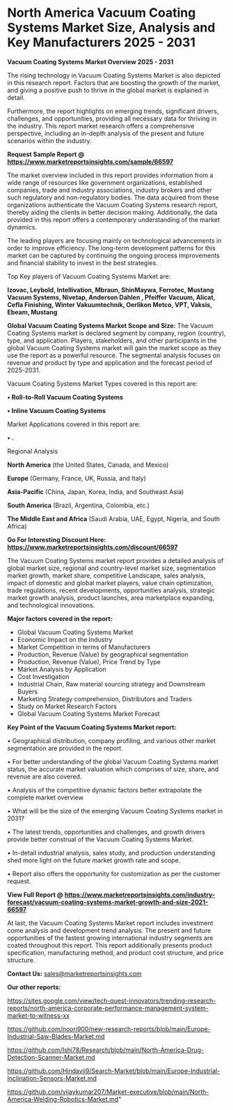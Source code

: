 # North America Vacuum Coating Systems Market Size, Analysis and Key Manufacturers 2025 - 2031

<Strong> Vacuum Coating Systems Market Overview 2025 - 2031</strong>

The rising technology in Vacuum Coating Systems Market is also depicted in this research report. Factors that are boosting the growth of the market, and giving a positive push to thrive in the global market is explained in detail.

Furthermore, the report highlights on emerging trends, significant drivers, challenges, and opportunities, providing all necessary data for thriving in the industry. This report market research offers a comprehensive perspective, including an in-depth analysis of the present and future scenarios within the industry.

<strong>Request Sample Report @ <a href=https://www.marketreportsinsights.com/sample/66597>https://www.marketreportsinsights.com/sample/66597</a></strong>

The market overview included in this report provides information from a wide range of resources like government organizations, established companies, trade and industry associations, industry brokers and other such regulatory and non-regulatory bodies. The data acquired from these organizations authenticate the Vacuum Coating Systems research report, thereby aiding the clients in better decision making. Additionally, the data provided in this report offers a contemporary understanding of the market dynamics.

The leading players are focusing mainly on technological advancements in order to improve efficiency. The long-term development patterns for this market can be captured by continuing the ongoing process improvements and financial stability to invest in the best strategies.

Top Key players of Vacuum Coating Systems Market are:

<strong>Izovac, Leybold, Intellivation, Mbraun, ShinMaywa, Ferrotec, Mustang Vacuum Systems, Nivetap, Anderson Dahlen , Pfeiffer Vacuum, Alicat, Cefla Finishing, Winter Vakuumtechnik, Oerlikon Metco, VPT, Vaksis, Ebeam, Mustang</strong>

<strong><b>Global Vacuum Coating Systems Market Scope and Size:</b></strong>
The Vacuum Coating Systems market is declared segment by company, region (country), type, and application. Players, stakeholders, and other participants in the global Vacuum Coating Systems market will gain the market scope as they use the report as a powerful resource. The segmental analysis focuses on revenue and product by type and application and the forecast period of 2025-2031.

Vacuum Coating Systems Market Types covered in this report are:

<strong>• Roll-to-Roll Vacuum Coating Systems

• Inline Vacuum Coating Systems</strong>

Market Applications covered in this report are:

<strong>• .</strong> 

Regional Analysis

<strong>North America</strong> (the United States, Canada, and Mexico)

<strong>Europe</strong> (Germany, France, UK, Russia, and Italy)

<strong>Asia-Pacific</strong> (China, Japan, Korea, India, and Southeast Asia)

<strong>South America</strong> (Brazil, Argentina, Colombia, etc.)

<strong>The Middle East and Africa</strong> (Saudi Arabia, UAE, Egypt, Nigeria, and South Africa)

<strong>Go For Interesting Discount Here: <a href=https://www.marketreportsinsights.com/discount/66597>https://www.marketreportsinsights.com/discount/66597</a></strong>

The Vacuum Coating Systems market report provides a detailed analysis of global market size, regional and country-level market size, segmentation market growth, market share, competitive Landscape, sales analysis, impact of domestic and global market players, value chain optimization, trade regulations, recent developments, opportunities analysis, strategic market growth analysis, product launches, area marketplace expanding, and technological innovations.

<strong><b>Major factors covered in the report:</b></strong>
<ul>
  <li>Global Vacuum Coating Systems Market </li>
  <li>Economic Impact on the Industry</li>
  <li>Market Competition in terms of Manufacturers</li>
  <li>Production, Revenue (Value) by geographical segmentation</li>
  <li>Production, Revenue (Value), Price Trend by Type</li>
  <li>Market Analysis by Application</li>
  <li>Cost Investigation</li>
  <li>Industrial Chain, Raw material sourcing strategy and Downstream Buyers</li>
  <li>Marketing Strategy comprehension, Distributors and Traders</li>
  <li>Study on Market Research Factors</li>
  <li>Global Vacuum Coating Systems Market Forecast</li>
</ul>

<strong><b>Key Point of the Vacuum Coating Systems Market report:</b></strong>

• Geographical distribution, company profiling, and various other market segmentation are provided in the report.

• For better understanding of the global Vacuum Coating Systems market status, the accurate market valuation which comprises of size, share, and revenue are also covered.

• Analysis of the competitive dynamic factors better extrapolate the complete market overview

• What will be the size of the emerging Vacuum Coating Systems market in 2031?

• The latest trends, opportunities and challenges, and growth drivers provide better construal of the Vacuum Coating Systems Market.

• In-detail industrial analysis, sales study, and production understanding shed more light on the future market growth rate and scope.

• Report also offers the opportunity for customization as per the customer request.

<strong><b>View Full Report @ <a href=https://www.marketreportsinsights.com/industry-forecast/vacuum-coating-systems-market-growth-and-size-2021-66597>https://www.marketreportsinsights.com/industry-forecast/vacuum-coating-systems-market-growth-and-size-2021-66597</a></b></strong>


At last, the Vacuum Coating Systems Market report includes investment come analysis and development trend analysis. The present and future opportunities of the fastest growing international industry segments are coated throughout this report. This report additionally presents product specification, manufacturing method, and product cost structure, and price structure.

<strong>Contact Us:</strong>
sales@marketreportsinsights.com

<strong>Our other reports:</strong>

<a href=https://sites.google.com/view/tech-quest-innovators/trending-research-reports/north-america-corporate-performance-management-system-market-to-witness-xx>https://sites.google.com/view/tech-quest-innovators/trending-research-reports/north-america-corporate-performance-management-system-market-to-witness-xx</a>

<a href=https://github.com/noori900/new-research-reports/blob/main/Europe-Industrial-Saw-Blades-Market.md>https://github.com/noori900/new-research-reports/blob/main/Europe-Industrial-Saw-Blades-Market.md</a>

<a href=https://github.com/Ishi78/Research/blob/main/North-America-Drug-Detection-Scanner-Market.md>https://github.com/Ishi78/Research/blob/main/North-America-Drug-Detection-Scanner-Market.md</a>

<a href=https://github.com/Hindavii9/Search-Market/blob/main/Europe-Industrial-Inclination-Sensors-Market.md>https://github.com/Hindavii9/Search-Market/blob/main/Europe-Industrial-Inclination-Sensors-Market.md</a>

<a href=https://github.com/vijaykumar207/Market-executive/blob/main/North-America-Welding-Robotics-Market.md>https://github.com/vijaykumar207/Market-executive/blob/main/North-America-Welding-Robotics-Market.md</a>"
